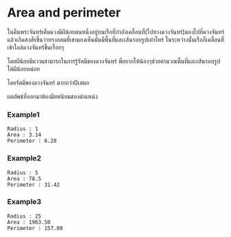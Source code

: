 # Area and perimeter

ในคืนพระจันทร์เต็มดวงมีผีน้อยตนหนึ่งอยู่บนเรือที่กำลังเคลื่อนที่(ไปทางดวงจันทร์)มองไปที่ดวงจันทร์แล้วเกิดสงสัยขึ้นว่าทรงกลมที่เขามองเห็นมันมีพื้นที่และเส้นรอบรูปเท่าไหร่
ในระหว่างนั้นเรือก็เคลื่อนที่เข้าใกล้ดวงจันทร์ขึ้นเรื่อยๆ

โดยผีน้อยมีความสามารถในการรู้รัศมีของดวงจันทร์ พี่อยากให้น้องๆช่วยคำนวณพื้นที่และเส้นรอบรูปให้ผีน้อยหน่อย

โดยรัศมีของดวงจันทร์ มากกว่า0เสมอ

ผลลัพธ์ที่ออกมาต้องมีทศนิยมสองตำแหน่ง

### Example1
```
Radius : 1
Area : 3.14
Perimeter : 6.28
```
### Example2
```
Radius : 5
Area : 78.5
Perimeter : 31.42
```
### Example3
```
Radius : 25
Area : 1963.50
Perimeter : 157.08
```
